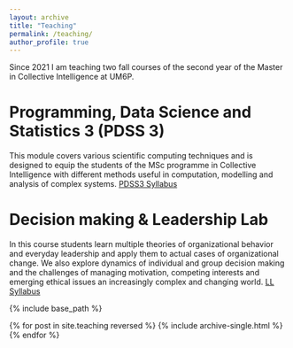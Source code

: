 ```yaml
---
layout: archive
title: "Teaching"
permalink: /teaching/
author_profile: true
---
```


Since 2021 I am teaching two fall courses of the second year of the Master in Collective Intelligence at UM6P.

Programming, Data Science and Statistics 3 (PDSS 3)
======

This module covers various scientific computing techniques and is designed to equip the students of the MSc programme in Collective Intelligence with different methods useful in computation, modelling and analysis of complex systems.
<a href="https://github.com/jsegoviamartin/jsegoviamartin.github.io/blob/main/_teaching/PDSS3_SCI_syllabus_jsegoviamartin.pdf">PDSS3 Syllabus</a>


Decision making & Leadership Lab
======
In this course students learn multiple theories of organizational behavior and everyday leadership and apply them to actual cases of organizational change. We also explore dynamics of individual and group decision making and the challenges of managing motivation, competing interests and emerging ethical issues an increasingly complex and changing world.
<a href="https://github.com/jsegoviamartin/jsegoviamartin.github.io/blob/main/_teaching/LL_SCI_syllabus_jsegoviamartin.pdf">LL Syllabus</a>

<!--
<p><b>Teaching portfolio</b></p>
<p>Here I make public a <a href="https://www.dropbox.com/s/njd2k22cuqgg3dp/Teaching%20portfolio.pdf?dl=0" download="https://www.dropbox.com/s/avk856fkw52qpif/Teaching%20portfolio.pdf?dl=0">teaching portfolio</a> that summarises a coherent set of materials
representing my view of teaching as a scholarly activity, my professional experience
and pedagogical training as well as some examples of course design. </p>

<p><b>Teaching resources</b></p>
<p>This section contains a variety of materials that I have used, developed and adapted for my
seminars on research methods, agent based models and data collection and processing.</p>

<p>Module 1: Research methods using R</p>
<p>Lab 1: <a href="https://jsegoviamartin.github.io/teaching/t-test_simple_linear_regression.html">T-test and Simple linear regression.</a> <a href="https://jsegoviamartin.github.io/teaching/t-test_simple_linear_regression.ipynb" download="https://jsegoviamartin.github.io/teaching/t-test_simple_linear_regression.ipynb">Download ipynb file</a></p>
<p>Lab 2: <a href="https://jsegoviamartin.github.io/teaching/One-way_ANOVA.html">One-way ANOVA.</a> <a href="https://jsegoviamartin.github.io/teaching/One-way_ANOVA.ipynb" download="https://jsegoviamartin.github.io/teaching/One-way_ANOVA.ipynb">Download ipynb file</a></p>
<p>Lab 3: <a href="https://jsegoviamartin.github.io/teaching/Multiple_regression.html">Multiple regression.</a> <a href="https://jsegoviamartin.github.io/teaching/Multiple_regression.ipynb" download="https://jsegoviamartin.github.io/teaching/Multiple_regression.ipynb">Download ipynb file</a></p>

<p>Module 2: Twitter data collection and analysis using R</p>
<p>Lab 4: <a href="https://github.com/jsegoviamartin/Twitter_data_collection_and_analysis_using_R">Data collection and co-ocurrence analysis.</a></p>

<p>Module 3: Agent based models</p>
<p>Lab 5: Building a simple agent based model</p>
<p>Lab 6: Generating data using a cultral evolutionary model. In this lab we will use a version of the model published in Cognitive Science:</p>
<p><a href="https://github.com/jsegoviamartin/Coevolutionary_model_values_institutions">Scripts</a>

<p><b>Other external resources:</b></p>
<p>Research methods</p>
<p><a href="https://arxiv.org/ftp/arxiv/papers/1308/1308.5499.pdf">Linear	models	and	linear	mixed	effects	models	in	R</a>
<p><a href="https://www.andywills.info/rminr/">Research methods	in R</a>
<p>Agent-based modelling</p>
<p><a href="https://github.com/Limor-Raviv/Tutorial_Agent_Based_Models">A Short Tutorial on Agent Based Modeling in Python</a>
<p>Data collection and analysis</p>
<p><a href="https://github.com/digitalmethodsinitiative/dmi-tcat">Digital Methods Initiative Twitter Capture and Analysis Toolset</a> -->

{% include base_path %}

{% for post in site.teaching reversed %}
  {% include archive-single.html %}
{% endfor %}
